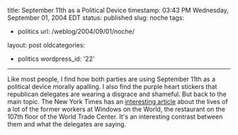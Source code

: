 title: September 11th as a Political Device
timestamp: 03:43 PM Wednesday, September 01, 2004 EDT
status: published
slug: noche
tags:
- politics
url: /weblog/2004/09/01/noche/

layout: post
oldcategories:
- politics
wordpress_id: '22'

---

Like most people, I find how both parties are using September 11th as
a political device morally apalling.  I also find the purple heart stickers
that republican delegates are wearing a disgrace and shameful.  But back to
the main topic.  The New York Times  has an
[interesting article](http://www.nytimes.com/2004/09/01/politics/campaign/01about.html) about the lives of a lot of the former workers at Windows
on the World, the restaurant on the 107th floor of the World Trade Center.
It's an interesting contrast between them and what the delegates are saying.

